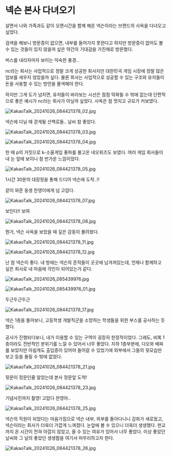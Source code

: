 # 넥슨 본사 다녀오기

살면서 나와 가족과도 같이 오랜시간을 함께 해온 넥슨이라는 브랜드의 사옥을 다녀오고 싶었다.

검색을 해보니 방문증이 없으면, 내부를 들어가지 못한다고 하지만 방문증이 없어도 볼 수 있는 것들이 있지 않을까 싶은 약간의 기대감을 가진채로 방문했다.

버스를 내리자마자 보이는 익숙한 풍경..

nc라는 회사는 사업적으로 정말 크게 성공한 회사지만 대한민국 게임 시장에 정말 많은 업보를 세우지 않았을까 싶다. 물론 회사는 사업적으로 성공할 수 있는 구조와 유저들이 돈을 사용할 수 있는 방안을 몰색해야 한다.

하지만 그게 도가 넘치면, 유저들이 바라보는 시선은 점점 악화될 수 밖에 없는데 단편적으로 좋은 예시가 nc라는 회사가 아닐까 싶었다. 사옥은 참 멋지고 규모가 커보였다.

![KakaoTalk_20241026_084421378_02.jpg](KakaoTalk_20241026_084421378_02.jpg)

넥슨에 다닐 때 걷게될 산책로들.. 날씨 참 좋았다.

![KakaoTalk_20241026_084421378_03.jpg](KakaoTalk_20241026_084421378_03.jpg)

![KakaoTalk_20241026_084421378_04.jpg](KakaoTalk_20241026_084421378_04.jpg)

한 때 p의 거짓으로 k-소울게임 풍파를 몰고온 네오위즈도 보였다. 여러 게임 회사들이 내 눈 앞에 보이니 참 반가운 느낌이었다.

![KakaoTalk_20241026_084421378_05.jpg](KakaoTalk_20241026_084421378_05.jpg)

1시간 30분의 대장정을 통해 드디어 넥슨에 도착..!!

같이 와준 동생 찬영이에게 넘 고맙다.

![KakaoTalk_20241026_084421378_07.jpg](KakaoTalk_20241026_084421378_07.jpg)

보인다!! 보여

![KakaoTalk_20241026_084421378_08.jpg](KakaoTalk_20241026_084421378_08.jpg)

뭔가, 넥슨 사옥을 보았을 때 깊은 감동이 몰려왔다.

![KakaoTalk_20241026_084421378_11.jpg](KakaoTalk_20241026_084421378_11.jpg)

![KakaoTalk_20241026_084421378_12.jpg](KakaoTalk_20241026_084421378_12.jpg)

난 참 넥슨이 좋다. 내 방에는 넥슨의 흔적들이 곳곳에 남겨져있는데, 언제나 함께하고 싶은 회사로 내 마음에 각인이 되어있는거 같다.

![KakaoTalk_20241026_085439976.jpg](KakaoTalk_20241026_085439976.jpg)

![KakaoTalk_20241026_085439976_01.jpg](KakaoTalk_20241026_085439976_01.jpg)

두근두근두근

![KakaoTalk_20241026_084421378_17.jpg](KakaoTalk_20241026_084421378_17.jpg)

넥슨 1층을 돌아보니, 고등학생 개발직군을 소망하는 학생들을 위한 부스를 공사하는 듯 했다.

공사가 진행되다보니, 내가 이용할 수 있는 구역이 굉장히 한정적이었다. 그래도, 비록 1층이라도 전반적인 분위기를 느낄 수 있어서 너무 좋았다. 지하 1층부분에, 다오와 배찌를 보았지만 아쉽게도 출입증이 있어야 들어갈 수 있었기에 외부에서 그들의 뒷모습만 보고 등을 돌릴 수 밖에 없었다.

![KakaoTalk_20241026_084421378_21.jpg](KakaoTalk_20241026_084421378_21.jpg)

뒷문이 정문인줄 알았는데 본사 정문앞 도착!

![KakaoTalk_20241026_084421378_23.jpg](KakaoTalk_20241026_084421378_23.jpg)

기념사진까지 촬영! 고맙다 찬영아..

![KakaoTalk_20241026_084421378_25.jpg](KakaoTalk_20241026_084421378_25.jpg)

넥슨의 직원이 되었다는 마음가짐으로 넥슨 내부, 외부를 돌아다니니 감회가 새로웠고, 넥슨이라는 회사가 더욱더 가깝게 느껴졌다. 눈앞에 볼 수 있으니 더욱더 생생했다. 판교까지 온 시간이 전혀 아깝지 않았고, 올 수 있는 여유가 있어서 너무 좋았다. 이상 좋았던 날씨와 그 날의 좋았던 생생함을 여기서 마무리하고자 한다.

![KakaoTalk_20241026_084421378_26.jpg](KakaoTalk_20241026_084421378_26.jpg)
